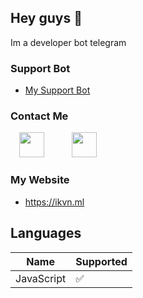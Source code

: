 <h2>Hey guys 👋</h2>
Im a developer bot telegram

<h3>Support Bot</h3>

- <a href="https://t.me/TheAlexSupportBot">My Support Bot</a>

<h3>Contact Me</h3>
<a href="https://t.me/thealexsandro" style="margin-left: 1em; margin-right: 1em;" target="_blank"><img alt="" data-original-height="256" data-original-width="256" height="40" src="https://lh3.googleusercontent.com/-557qJ5NxbxM/YZPFuYO8_OI/AAAAAAAABa8/Xr75V5MIaVwWTTguPSyDvGDrJ9gdYu7zACLcBGAsYHQ/image.png" width="40" /></a>&nbsp; &nbsp;&nbsp;<a href="mailto:sulit.bat.dahh@gmail.com" style="margin-left: 1em; margin-right: 1em;" target="_blank" title="Contact me in Email"><img alt="" data-original-height="256" data-original-width="256" height="40" src="https://lh3.googleusercontent.com/-4Epp_GA_gFs/YZPFp0dgxNI/AAAAAAAABa4/xuYN4mtssS0a2qgxgIyoDL7OQS2mc_cLgCLcBGAsYHQ/image.png" width="40" /></a></div></div><br /></div></div></div></div><div class="separator" style="clear: both;" title="Contact me in Telegram"></div><div class="separator" style="clear: both;"><a href="https://t.me/thealexsandro" target="_blank"></a></div></div>
<h3>My Website</h3>

- https://ikvn.ml

## Languages
| Name       | Supported          |
| ---------  | ------------------ |
| JavaScript | :white_check_mark: |
